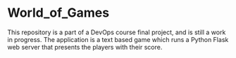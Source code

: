 # World_of_Games
This repository is a part of a DevOps course final project, and is still a work in progress.
The application is a text based game which runs a Python Flask web server that presents the players with their score.
